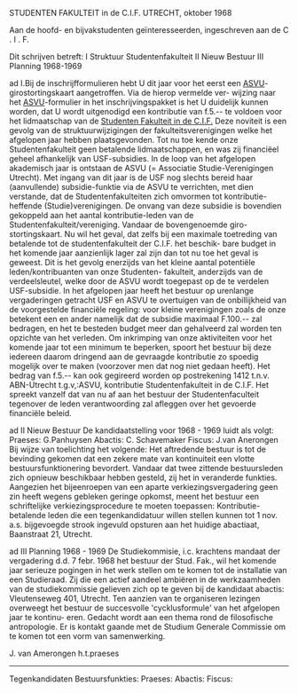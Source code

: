 STUDENTEN FAKULTEIT in de C.I.F.
UTRECHT, oktober 1968

Aan de hoofd- en bijvakstudenten 
	geïnteresseerden,
	ingeschreven aan de C . I . F.

Dit schrijven betreft: I Struktuur Studentenfakulteit 
				II Nieuw Bestuur
				III Planning 1968-1969

ad I.Bij de inschrijfformulieren hebt U dit jaar voor het eerst een [ASVU](../../../../concepten/organisaties/ASVU.md)-girostortingskaart aangetroffen. Via de hierop vermelde ver- wijzing naar het [ASVU](../../../../concepten/organisaties/ASVU.md)-formulier in het inschrijvingspakket is het U duidelijk kunnen worden, dat U wordt uitgenodigd een kontributie van f.5.-- te voldoen voor het lidmaatschap van de [Studenten Fakulteit in de C.I.F.](../../../../concepten/organisaties/studentenfaculteit.md) 
Deze noviteit is een gevolg van de struktuurwijzigingen der fakulteitsverenigingen welke het afgelopen jaar hebben plaatsgevonden. Tot nu toe kende onze Studentenfakulteit geen betalende lidmaatschappen, en was zij financiëel geheel afhankelijk van USF-subsidies.
In de loop van het afgelopen akademisch jaar is ontstaan de ASVU
(= Associatie Studie-Verenigingen Utrecht). Met ingang van dit jaar is de USF nog slechts bereid haar (aanvullende) subsidie-funktie via de ASVU te verrichten, met dien verstande, dat de Studentenfakulteiten zich omvormen tot kontributie-heffende (Studie)verenigingen. De onvang van deze subsidie is bovendien gekoppeld aan
het aantal kontributie-leden van de Studentenfakulteit/vereniging. Vandaar de bovengenoemde giro-stortingskaart.
Nu wil het geval, dat zelfs bij een maximale toetreding van betalende tot de studentenfakulteit der C.I.F. het beschik-
bare budget in het komende jaar aanzienlijk lager zal zijn dan
tot nu toe het geval is geweest. Dit is het gevolg enerzijds van het kleine aantal potentiële leden/kontribuanten van onze Studenten-
fakulteit, anderzijds van de verdeelsleutel, welke door de ASVU wordt toegepast op de te verdelen USF-subsidie.
In het afgelopen jaar heeft het bestuur op urenlange vergaderingen getracht USF en ASVU te overtuigen van de onbillijkheid van de voorgestelde financiële regeling: voor kleine verenigingen zoals de onze betekent een en ander namelijk dat de subsidie maximaal F.100.-- zal bedragen, en het te besteden budget meer dan gehalveerd zal worden ten opzichte van het verleden.
Om inkrimping van onze aktiviteiten voor het komende jaar tot een minimum te beperken, spoort het bestuur bij deze iedereen daarom dringend aan de gevraagde kontributie zo spoedig mogelijk over te maken (voorzover men dat nog niet gedaan heeft). Het bedrag van f.5.-- kan ook gegireerd worden op
			postrekening 1412 t.n.v. ABN-Utrecht
			t.g.v,:ASVU, kontributie Studentenfakulteit in de C.I.F.
Het spreekt vanzelf dat van nu af aan het bestuur der Studentenfaculteit tegenover de leden verantwoording zal afleggen over het gevoerde financiële beleid.

ad II Nieuw Bestuur
De kandidaatstelling voor 1968 - 1969 luidt als volgt:
	Praeses: G.Panhuysen
	Abactis: C. Schavemaker
	Fiscus: J.van Anerongen
Bij wijze van toelichting het volgende:
Het aftredende bestuur is tot de bevinding gekomen dat een zekere mate van kontinuiteit een vlotte bestuursfunktionering bevordert. Vandaar dat twee zittende bestuursleden zich opnieuw beschikbaar
hebben gesteld, zij het in veranderde funkties.
Aangezien het bijeenroepen van een
aparte verkiezingsvergadering geen zin heeft wegens gebleken geringe opkomst, meent het bestuur een schriftelijke verkiezingsprocedure te moeten toepassen: Kontributie-betalende leden die een tegenkandidatuur willen stellen kunnen tot 1 nov. a.s. bijgevoegde strook ingevuld opsturen aan
het huidige abactiaat, Baanstraat 21, Utrecht.

ad III Planning 1968 - 1969
De Studiekommisie, i.c. krachtens mandaat der vergadering d.d.
7 febr. 1968 het bestuur der Stud. Fak., wil het komende jaar
serieuze pogingen in het werk stellen om te komen tot de installatie van een Studieraad. Zij die een actief aandeel ambiëren in de werkzaamheden van de studiekommissie gelieven zich op te geven
bij de kandidaat abactis: Vleutenseweg 401, Utrecht.
Ten aanzien van te organiseren lezingen overweegt het bestuur
de succesvolle 'cycklusformule' van het afgelopen jaar te kontinu- eren. Gedacht wordt aan een thema rond de filosofische antropologie. Er is kontakt gaande met de Studium Generale Commissie om te komen tot een vorm van samenwerking.

J. van Amerongen
	h.t.praeses


-------------------------------------
Tegenkandidaten Bestuursfunkties:
	Praeses:
	Abactis:
	Fiscus: